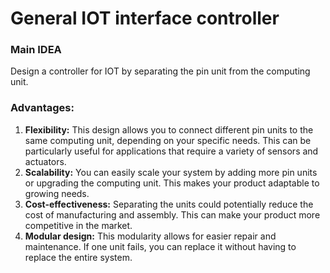 
# General IOT interface controller 

###  Main IDEA 


Design a controller for IOT by separating the pin unit from the computing unit.


### Advantages: 

 1. **Flexibility:** This design allows you to connect different pin units to the same computing unit, depending on your specific needs. This can be particularly useful for applications that require a variety of sensors and actuators. 
2. **Scalability:** You can easily scale your system by adding more pin units or upgrading the computing unit. This makes your product adaptable to growing needs. 
3. **Cost-effectiveness:** Separating the units could potentially reduce the cost of manufacturing and assembly. This can make your product more competitive in the market.
4. **Modular design:** This modularity allows for easier repair and maintenance. If one unit fails, you can replace it without having to replace the entire system.




